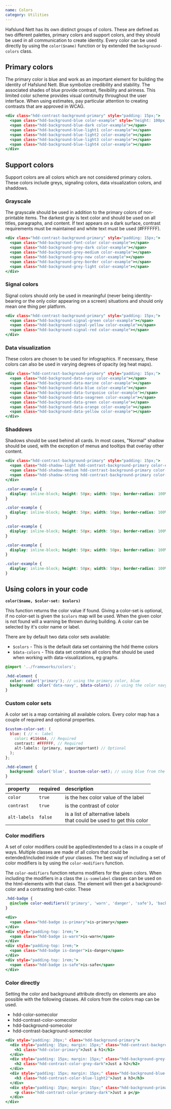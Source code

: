 ```yaml
---
name: Colors
category: Utilities
---
```


Hafslund Nett has its own distinct groups of colors. These are defined as two different palettes, primary colors and support colors, and they should be used in all communication to create identity. Every color can be used directly by using the `color($name)` function or by extended the `background-colors` class.

## Primary colors
The primary color is blue and work as an important element for building the identity of Hafslund Nett. Blue symbolize credibility and stability. The associated shades of blue provide contrast, flexibility and airiness. This limited color scheme provides visual continuity throughout the user interface. When using estimates, pay particular attention to creating contrasts that are approved in WCAG. 

```primary-colors.html
<div class="hdd-contrast-background-primary" style="padding: 15px;">
  <span class="hdd-background-blue color-example" style="height: 100px; width: 100px;"></span>
  <span class="hdd-background-blue-dark color-example"></span>
  <span class="hdd-background-blue-light1 color-example"></span>
  <span class="hdd-background-blue-light2 color-example"></span>
  <span class="hdd-background-blue-light3 color-example"></span>
  <span class="hdd-background-blue-light4 color-example"></span>
</div>
```

## Support colors
Support colors are all colors which are not considered primary colors. These colors include greys, signaling colors, data visualization colors, and shaddows.

### Grayscale
The grayscale should be used in addition to the primary colors of non-printable items. The darkest gray is text color and should be used on all titles, paragraphs, and content. If text appears on a dark surface, contrast requirements must be maintained and white text must be used (#FFFFFF).

```grey-colors.html
<div class="hdd-contrast-background-primary" style="padding: 15px;">
  <span class="hdd-background-font-color color-example"></span>
  <span class="hdd-background-grey-dark color-example"></span>
  <span class="hdd-background-grey-medium color-example"></span>
  <span class="hdd-background-grey-new color-example"></span>
  <span class="hdd-background-grey-border color-example"></span>
  <span class="hdd-background-grey-light color-example"></span>
</div>
```

### Signal colors
Signal colors should only be used in meaningful (never being identity-bearing or the only color appearing on a screen) situations and should only mean one thing per platform.

```signal-colors.html
<div class="hdd-contrast-background-primary" style="padding: 15px;">
  <span class="hdd-background-signal-green color-example"></span>
  <span class="hdd-background-signal-yellow color-example"></span>
  <span class="hdd-background-signal-red color-example"></span>
</div>
```

### Data visualization
These colors are chosen to be used for infographics. If necessary, these colors can also be used in varying degrees of opacity (eg heat maps).

```data-colors.html
<div class="hdd-contrast-background-primary" style="padding: 15px;">
  <span class="hdd-background-data-navy color-example"></span>
  <span class="hdd-background-data-marine color-example"></span>
  <span class="hdd-background-data-blue color-example"></span>
  <span class="hdd-background-data-turquoise color-example"></span>
  <span class="hdd-background-data-seagreen color-example"></span>
  <span class="hdd-background-data-green color-example"></span>
  <span class="hdd-background-data-orange color-example"></span>
  <span class="hdd-background-data-yellow color-example"></span>
</div>
```

### Shaddows
Shadows should be used behind all cards. In most cases, "Normal" shadow should be used, with the exception of menus and tooltips that overlay other content.

```shaddow-colors.html
<div class="hdd-contrast-background-primary" style="padding: 15px;">
  <span class="hdd-shadow-light hdd-contrast-background-primary color-example"></span>
  <span class="hdd-shadow-medium hdd-contrast-background-primary color-example"></span>
  <span class="hdd-shadow-strong hdd-contrast-background-primary color-example"></span>
</div>
```

```primary-colors.css  hidden
.color-example {
  display: inline-block; height: 50px; width: 50px; border-radius: 100%; margin: 10px;
}
```
```grey-colors.css  hidden
.color-example {
  display: inline-block; height: 50px; width: 50px; border-radius: 100%; margin: 10px;
}
```
```signal-colors.css  hidden
.color-example {
  display: inline-block; height: 50px; width: 50px; border-radius: 100%; margin: 10px;
}
```
```data-colors.css  hidden
.color-example {
  display: inline-block; height: 50px; width: 50px; border-radius: 100%; margin: 10px;
}
```
```shaddow-colors.css  hidden
.color-example {
  display: inline-block; height: 50px; width: 50px; border-radius: 100%; margin: 10px;
}
```


## Using colors in your code
<b>`color($name, $color-set: $colors)`</b>

This function returns the color value if found. Giving a color-set is optional, if no color-set is given the `$colors` map will be used. When the given color is not found will a warning be thrown during building. A color can be selected by it's color name or label.

There are by default two data color sets available:
- `$colors` - This is the default data set containing the hdd theme colors
- `$data-colors` - This data set contains all colors that should be used when working with data-visualizations, eg graphs.

```scss
@import '../frameworks/colors';

.hdd-element {
  color: color('primary'); // using the primary color, blue
  background: color('data-navy', $data-colors); // using the color navy from the data color set
}
```

### Custom color sets
A color set is a map containing all available colors. Every color map has a couple of required and optional properties.

```scss
$custom-color-set: (
  blue: ( // <- label
    color: #1164A4, // Required
    contrast: #FFFFFF, // Required
    alt-labels: (primary, superimportant) // Optional
  );
};

.hdd-element {
  background: color('blue', $custom-color-set); // using blue from the custom color set
}
```

| property | required | description |
| :--- | :--- | :--- |
| `color` | `true` | is the hex color value of the label |
| `contrast` | `true` | is the contrast of color |
| `alt-labels` | `false` | is a list of alternative labels<br>that could be used to get this color |

### Color modifiers
A set of color modifiers could be applied/extended to a class in a couple of ways.
Multiple classes are made of all colors that could be extended/included inside of your classes.
The best way of including a set of color modifiers is by using the `color-modifiers` function.

The `color-modifiers` function returns modifiers for the given colors. When including the modifiers in a class the `is-somelabel` classes can be used on the html-elements with that class. The element will then get a background-color and a contrasting text-color. These

```scss
.hdd-badge {
  @include color-modifiers(('primary', 'warn', 'danger', 'safe'), 'background', 'color');
}
```

```color-modifiers.html
<div>
  <span class="hdd-badge is-primary">is-primary</span>
</div>
<div style="padding-top: 1rem;">
  <span class="hdd-badge is-warn">is-warn</span>
</div>
<div style="padding-top: 1rem;">
  <span class="hdd-badge is-danger">is-danger</span>
</div>
<div style="padding-top: 1rem;">
  <span class="hdd-badge is-safe">is-safe</span>
</div>
```

### Color directly
Setting the color and background attribute directly on elements are also possible with the following classes. All colors from the colors map can be used.
- hdd-color-somecolor
- hdd-contrast-color-somecolor
- hdd-background-somecolor
- hdd-contrast-background-somecolor

```color-directly.html
<div style="padding: 20px;" class="hdd-background-primary">
  <div style="padding: 15px; margin: 15px;" class="hdd-contrast-background-primary">
    <h1 class="hdd-color-primary">Just a h1</h1>
  </div>
  <div style="padding: 15px; margin: 15px;" class="hdd-background-grey-dark">
    <h2 class="hdd-contrast-color-grey-dark">Just a h2</h2>
  </div>
  <div style="padding: 15px; margin: 15px;" class="hdd-background-blue-light2">
    <h3 class="hdd-contrast-color-blue-light2">Just a h3</h3>
  </div>
  <div style="padding: 15px; margin: 15px;" class="hdd-background-primary-dark">
    <p class="hdd-contrast-color-primary-dark">Just a p</p>
  </div>
</div>
```

